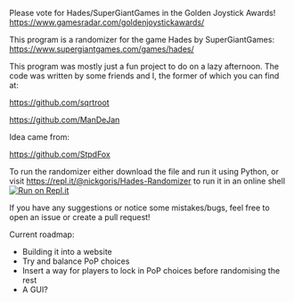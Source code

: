 Please vote for Hades/SuperGiantGames in the Golden Joystick Awards! https://www.gamesradar.com/goldenjoystickawards/

This program is a randomizer for the game Hades by SuperGiantGames: https://www.supergiantgames.com/games/hades/

This program was mostly just a fun project to do on a lazy afternoon. The code was written by some friends and I, the former of which you can find at:

https://github.com/sqrtroot

https://github.com/ManDeJan

Idea came from:

https://github.com/StpdFox


To run the randomizer either download the file and run it using Python, or visit https://repl.it/@nickgoris/Hades-Randomizer to run it in an online shell
[![Run on Repl.it](https://repl.it/badge/github/Druyv/hades_randomizer)](https://repl.it/github/Druyv/hades_randomizer)

If you have any suggestions or notice some mistakes/bugs, feel free to open an issue or create a pull request!

Current roadmap:
- Building it into a website
- Try and balance PoP choices
- Insert a way for players to lock in PoP choices before randomising the rest
- A GUI?
